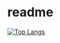 # readme
[![Top Langs](https://github-readme-stats.vercel.app/api/top-langs/?username=yuvalmoryosef&layout=compact&langs_count=10&hide=Jupytern)](https://github.com/anuraghazra/github-readme-stats)

